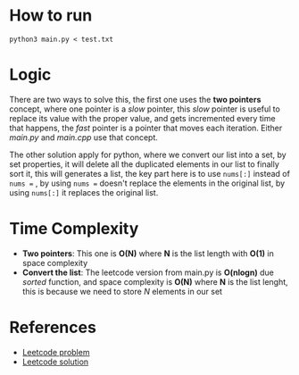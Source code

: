 # How to run

`python3 main.py < test.txt`

# Logic

There are two ways to solve this, the first one uses the **two pointers** concept, where one pointer is a *slow* pointer, this *slow* pointer is useful to replace its value with the proper value, and gets incremented every time that happens, the *fast* pointer is a pointer that moves each iteration. Either *main.py* and *main.cpp* use that concept. </br>

The other solution apply for python, where we convert our list into a set, by set properties, it will delete all the duplicated elements in our list to finally sort it, this will generates a list, the key part here is to use `nums[:]` instead of `nums =` , by using `nums =` doesn't replace the elements in the original list, by using `nums[:]` it replaces the original list. </br>

# Time Complexity

- **Two pointers**: This one is **O(N)** where **N** is the list length with **O(1)** in space complexity </br>
- **Convert the list**: The leetcode version from main.py is **O(nlogn)** due *sorted* function, and space complexity is **O(N)** where **N** is the list lenght, this is because we need to store *N* elements in our set </br> 

# References

- [Leetcode problem](https://leetcode.com/problems/remove-duplicates-from-sorted-array/)
- [Leetcode solution](https://leetcode.com/explore/interview/card/top-interview-questions-easy/92/array/727/discuss/2107606/PyAll-4-Methods:-Intuitions-Walk-through-Wrong-answer-explanations-for-Beginners-Python)